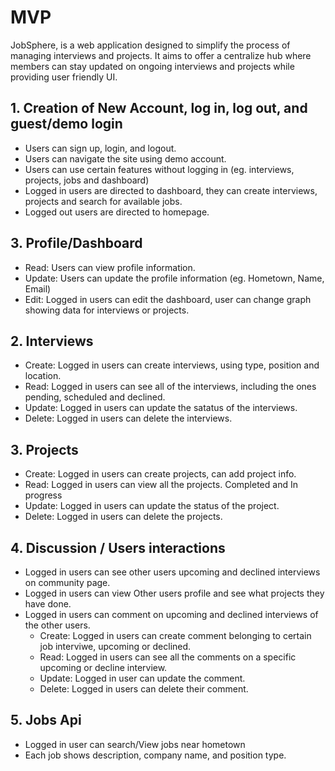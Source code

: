 # MVP

JobSphere, is a web application designed to simplify the process of managing interviews and projects. It aims to offer a centralize hub where members can stay updated on ongoing interviews and projects while providing user friendly UI.

## 1. Creation of New Account, log in, log out, and guest/demo login 

- Users can sign up, login, and logout.
- Users can navigate the site using demo account.
- Users can use certain features without logging in (eg. interviews, projects, jobs and dashboard)
- Logged in users are directed to dashboard, they can create interviews, projects and search for available jobs. 
- Logged out users are directed to homepage. 

## 3. Profile/Dashboard

- Read: Users can view profile information.
- Update: Users can update the profile information (eg. Hometown, Name, Email)
- Edit: Logged in users can edit the dashboard, user can change graph showing data for interviews or projects. 

## 2. Interviews

- Create: Logged in users can create interviews, using type, position and location.
- Read: Logged in users can see all of the interviews, including the ones pending, scheduled and declined. 
- Update: Logged in users can update the satatus of the interviews.
- Delete: Logged in users can delete the interviews.

## 3. Projects
- Create: Logged in users can create projects, can add project info.
- Read: Logged in users can view all the projects. Completed and In progress
- Update: Logged in users can update the status of the project.
- Delete: Logged in users can delete the projects. 

## 4. Discussion / Users interactions
- Logged in users can see other users upcoming and declined interviews on community page. 
- Logged in users can view Other users profile and see what projects they have done. 
- Logged in users can comment on upcoming and declined interviews of the other users. 
    - Create: Logged in users can create comment belonging to certain job interviwe, upcoming or declined. 
    - Read: Logged in users can see all the comments on a specific upcoming or decline interview. 
    - Update: Logged in user can update the comment. 
    - Delete: Logged in users can delete their comment.

## 5. Jobs Api 
- Logged in user can search/View jobs near hometown
- Each job shows description, company name, and position type. 






